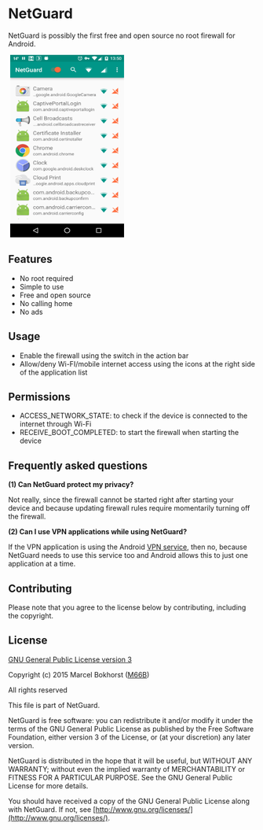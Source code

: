 # NetGuard

NetGuard is possibly the first free and open source no root firewall for Android.

<img src="screenshot.png" width="232" height="371" hspace="4"/>

Features
--------

* No root required
* Simple to use
* Free and open source
* No calling home
* No ads

Usage
-----

* Enable the firewall using the switch in the action bar
* Allow/deny Wi-FI/mobile internet access using the icons at the right side of the application list

Permissions
-----------

* ACCESS_NETWORK_STATE: to check if the device is connected to the internet through Wi-Fi
* RECEIVE_BOOT_COMPLETED: to start the firewall when starting the device

Frequently asked questions
--------------------------

<a name="FAQ1"></a>
**(1) Can NetGuard protect my privacy?**

Not really, since the firewall cannot be started right after starting your device
and because updating firewall rules require momentarily turning off the firewall.

<a name="FAQ2"></a>
**(2) Can I use VPN applications while using NetGuard?**

If the VPN application is using the Android [VPN service](http://developer.android.com/reference/android/net/VpnService.html),
then no, because NetGuard needs to use this service too and Android allows this to just one application at a time.

Contributing
------------

Please note that you agree to the license below by contributing, including the copyright.


License
-------

[GNU General Public License version 3](http://www.gnu.org/licenses/gpl.txt)

Copyright (c) 2015 Marcel Bokhorst ([M66B](http://forum.xda-developers.com/member.php?u=2799345))

All rights reserved

This file is part of NetGuard.

NetGuard is free software: you can redistribute it and/or modify
it under the terms of the GNU General Public License as published by
the Free Software Foundation, either version 3 of the License, or
(at your discretion) any later version.

NetGuard is distributed in the hope that it will be useful,
but WITHOUT ANY WARRANTY; without even the implied warranty of
MERCHANTABILITY or FITNESS FOR A PARTICULAR PURPOSE.  See the
GNU General Public License for more details.

You should have received a copy of the GNU General Public License
along with NetGuard. If not, see [http://www.gnu.org/licenses/](http://www.gnu.org/licenses/).
